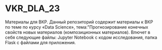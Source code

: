 # VKR_DLA_23
Материалы для ВКР.
Данный репозиторий содержит материалы к ВКР по теме по курсу «Data Science», тема:"Прогнозирование конечных свойств новых материалов (композиционных материалов). Влючет в себя следующие файлы:
Jupyter Notebook с кодом исследования,
папка Flask с файлами для приложения.

